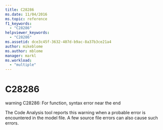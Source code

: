 ```yaml
---
title: C28286
ms.date: 11/04/2016
ms.topic: reference
f1_keywords:
  - "C28286"
helpviewer_keywords:
  - "C28286"
ms.assetid: dce3c45f-3632-407d-b9ac-8a37b3ce21a4
author: mikeblome
ms.author: mblome
manager: markl
ms.workload:
  - "multiple"
---
```

# C28286
warning C28286: For function, syntax error near the end

 The Code Analysis tool reports this warning when a probable error is encountered in the model file. A few source file errors can also cause such errors.
